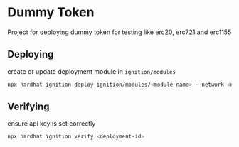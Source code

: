 # Dummy Token
Project for deploying dummy token for testing like erc20, erc721 and erc1155

## Deploying
create or update deployment module in `ignition/modules`
```bash
npx hardhat ignition deploy ignition/modules/<module-name> --network <network> --deployment-id <deployment-id>
```

## Verifying
ensure api key is set correctly
```bash
npx hardhat ignition verify <deployment-id>
```